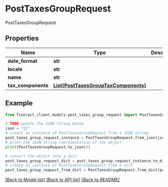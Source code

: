 # PostTaxesGroupRequest

PostTaxesGroupRequest

## Properties

Name | Type | Description | Notes
------------ | ------------- | ------------- | -------------
**date_format** | **str** |  | [optional] 
**locale** | **str** |  | [optional] 
**name** | **str** |  | [optional] 
**tax_components** | [**List[PostTaxesGroupTaxComponents]**](PostTaxesGroupTaxComponents.md) |  | [optional] 

## Example

```python
from fineract_client.models.post_taxes_group_request import PostTaxesGroupRequest

# TODO update the JSON string below
json = "{}"
# create an instance of PostTaxesGroupRequest from a JSON string
post_taxes_group_request_instance = PostTaxesGroupRequest.from_json(json)
# print the JSON string representation of the object
print(PostTaxesGroupRequest.to_json())

# convert the object into a dict
post_taxes_group_request_dict = post_taxes_group_request_instance.to_dict()
# create an instance of PostTaxesGroupRequest from a dict
post_taxes_group_request_from_dict = PostTaxesGroupRequest.from_dict(post_taxes_group_request_dict)
```
[[Back to Model list]](../README.md#documentation-for-models) [[Back to API list]](../README.md#documentation-for-api-endpoints) [[Back to README]](../README.md)


